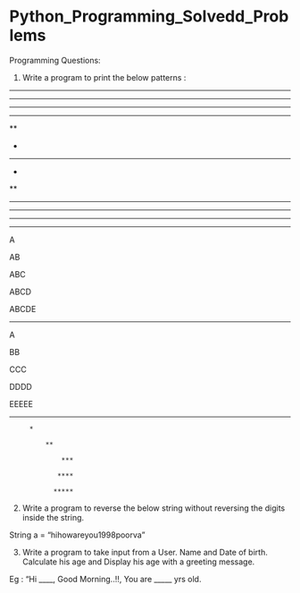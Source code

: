 # Python_Programming_Solvedd_Problems
Programming Questions:

1. Write a program to print the below patterns :





---------------------------



*****

****

***

**

*

----------------------------



*

**

***

****

*****

----------------------------



A

AB

ABC

ABCD

ABCDE



----------------------------



A

BB

CCC

DDDD

EEEEE



-----------------------------

		 *

	         **

                 ***

                ****

               *****



2. Write a program to reverse the below string without reversing the digits inside the string.



String a = “hihowareyou1998poorva”



3. Write a program to take input from a User. Name and Date of birth. Calculate his age and Display his age with a greeting message. 



Eg : “Hi ____, Good Morning..!!, You are _____ yrs old. 

